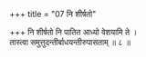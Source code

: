+++
title = "07 नि शीर्षतो"

+++
नि शीर्षतो नि पातित आध्यो वेशयामि ते ।  
तास्त्वा समुत्तुदन्तीर्बाधयन्तीरुपासताम् ॥ ८ ॥